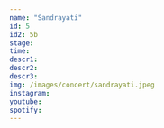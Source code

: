 ```yaml
---
name: "Sandrayati"
id: 5
id2: 5b
stage: 
time: 
descr1: 
descr2: 
descr3: 
img: /images/concert/sandrayati.jpeg
instagram: 
youtube: 
spotify: 
---
```

    